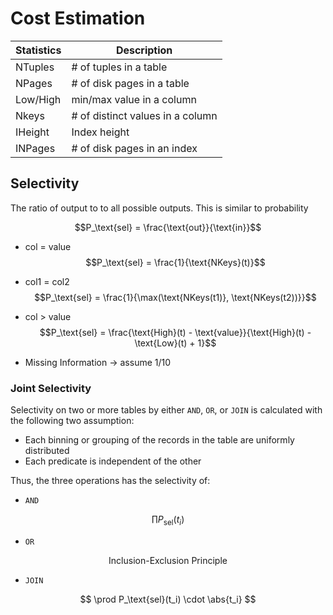 #  Cost Estimation

| Statistics |           Description            |
| ---------- | -------------------------------- |
| NTuples    | # of tuples in a table           |
| NPages     | # of disk pages in a table       |
| Low/High   | min/max  value in a column       |
| Nkeys      | # of distinct values in a column |
| IHeight    | Index height                     |
| INPages    | # of disk pages in an index      |

## Selectivity

The ratio of output to to all possible outputs. This is similar to probability

$$P_\text{sel} = \frac{\text{out}}{\text{in}}$$

* col = value
	$$P_\text{sel} = \frac{1}{\text{NKeys}(t)}$$

* col1 = col2
	$$P_\text{sel} = \frac{1}{\max(\text{NKeys(t1)}, \text{NKeys(t2))}}$$

* col > value
	$$P_\text{sel} = \frac{\text{High}(t) - \text{value}}{\text{High}(t) - \text{Low}(t) + 1}$$

* Missing Information $\rightarrow$ assume $1/10$

### Joint Selectivity

Selectivity on two or more tables by either `AND`, `OR`, or `JOIN` is calculated with the following two assumption:

* Each binning or grouping of the records in the table are uniformly distributed
* Each predicate is independent of the other

Thus, the three operations has the selectivity of:

* `AND`

$$ \prod P_\text{sel}(t_i) $$

* `OR`

$$ \text{Inclusion-Exclusion Principle} $$

* `JOIN`

$$ \prod P_\text{sel}(t_i) \cdot \abs{t_i} $$